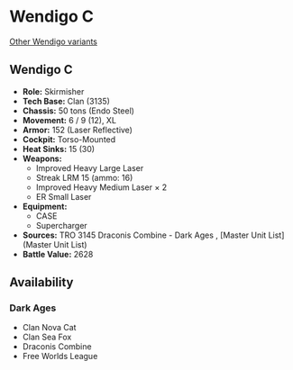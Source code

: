 # Wendigo C 

[Other Wendigo variants](../wendigo.md) 

## Wendigo C 

- **Role:** Skirmisher 
- **Tech Base:** Clan (3135) 
- **Chassis:** 50 tons (Endo Steel) 
- **Movement:** 6 / 9 (12), XL 
- **Armor:** 152 (Laser Reflective) 
- **Cockpit:** Torso-Mounted 
- **Heat Sinks:** 15 (30) 
- **Weapons:** 
  - Improved Heavy Large Laser 
  - Streak LRM 15 (ammo: 16) 
  - Improved Heavy Medium Laser × 2 
  - ER Small Laser 
- **Equipment:** 
  - CASE 
  - Supercharger 
- **Sources:** TRO 3145 Draconis Combine - Dark Ages , [Master Unit List](Master Unit List) 
- **Battle Value:** 2628 

## Availability 

### Dark Ages 

- Clan Nova Cat 
- Clan Sea Fox 
- Draconis Combine 
- Free Worlds League 

